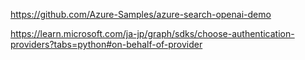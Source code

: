 https://github.com/Azure-Samples/azure-search-openai-demo



https://learn.microsoft.com/ja-jp/graph/sdks/choose-authentication-providers?tabs=python#on-behalf-of-provider